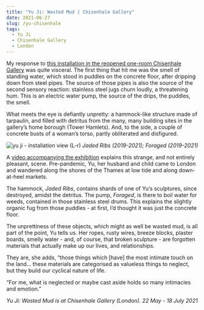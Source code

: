 ```yaml
---
title: "Yu Ji: Wasted Mud | Chisenhale Gallery"
date: 2021-06-27
slug: /yu-chisenhale
tags:
  - Yu Ji
  - Chisenhale Gallery
  - London
---
```


My response to [this installation in the reopened one-room Chisenhale Gallery](https://chisenhale.org.uk/exhibition/yu-ji/) was quite visceral. The first thing that hit me was the smell of standing water, which stood in puddles on the concrete floor, after dripping down from steel pipes. The source of those pipes is also the source of the second sensory reaction: stainless steel jugs churn loudly, a threatening hum. This is an electric water pump, the source of the drips, the puddles, the smell.

What meets the eye is defiantly unpretty: a hammock-like structure made of tarpaulin, and filled with detritus from the many, many building sites in the gallery’s home borough (Tower Hamlets). And, to the side, a couple of concrete busts of a woman’s torso, partly obliterated and disfigured.

![yu ji - installation view](/yu-chisenhale-1.jpg)
(L-r) *Jaded Ribs (2019-2021); Foraged (2019-2021)*

A [video accompanying the exhibition](https://vimeo.com/563612220) explains this strange, and not entirely pleasant, scene. Pre-pandemic, Yu, her husband and child came to London and wandered along the shores of the Thames at low tide and along down-at-heel markets.

The hammock, *Jaded Ribs*, contains shards of one of Yu’s sculptures, since destroyed, amidst the detritus. The pump, *Foraged*, is there to boil water for weeds, contained in those stainless steel drums. This explains the slightly organic fug from those puddles - at first, I’d thought it was just the concrete floor.

The unprettiness of these objects, which might as well be wasted mud, is all part of the point, Yu tells us. Her ropes, rusty wires, breeze blocks, plaster boards, smelly water - and, of course, that broken sculpture - are forgotten materials that actually make up our lives, and relationships.

They are, she adds, “those things which [have] the most intimate touch on the land… these materials are categorised as valueless things to neglect, but they build our cyclical nature of life.

“For me, what is neglected or maybe cast aside holds so many intimacies and emotion.”

*Yu Ji: Wasted Mud is at Chisenhale Gallery (London). 22 May - 18 July 2021*
